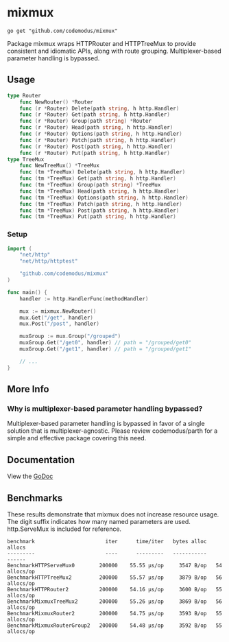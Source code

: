 # mixmux

    go get "github.com/codemodus/mixmux"

Package mixmux wraps HTTPRouter and HTTPTreeMux to provide consistent and
idiomatic APIs, along with route grouping.  Multiplexer-based parameter 
handling is bypassed.

## Usage

```go
type Router
    func NewRouter() *Router
    func (r *Router) Delete(path string, h http.Handler)
    func (r *Router) Get(path string, h http.Handler)
    func (r *Router) Group(path string) *Router
    func (r *Router) Head(path string, h http.Handler)
    func (r *Router) Options(path string, h http.Handler)
    func (r *Router) Patch(path string, h http.Handler)
    func (r *Router) Post(path string, h http.Handler)
    func (r *Router) Put(path string, h http.Handler)
type TreeMux
    func NewTreeMux() *TreeMux
    func (tm *TreeMux) Delete(path string, h http.Handler)
    func (tm *TreeMux) Get(path string, h http.Handler)
    func (tm *TreeMux) Group(path string) *TreeMux
    func (tm *TreeMux) Head(path string, h http.Handler)
    func (tm *TreeMux) Options(path string, h http.Handler)
    func (tm *TreeMux) Patch(path string, h http.Handler)
    func (tm *TreeMux) Post(path string, h http.Handler)
    func (tm *TreeMux) Put(path string, h http.Handler)
```

### Setup

```go
import (
    "net/http"
    "net/http/httptest"

    "github.com/codemodus/mixmux"
)

func main() {
    handler := http.HandlerFunc(methodHandler)

    mux := mixmux.NewRouter()
    mux.Get("/get", handler)
    mux.Post("/post", handler)

    muxGroup := mux.Group("/grouped")
    muxGroup.Get("/get0", handler) // path = "/grouped/get0"
    muxGroup.Get("/get1", handler) // path = "/grouped/get1"

    // ...
}
```

## More Info

### Why is multiplexer-based parameter handling bypassed?

Multiplexer-based parameter handling is bypassed in favor of a single solution 
that is multiplexer-agnostic.  Please review codemodus/parth for a simple and 
effective package covering this need.

## Documentation

View the [GoDoc](http://godoc.org/github.com/codemodus/mixmux)

## Benchmarks

These results demonstrate that mixmux does not increase resource usage.  The 
digit suffix indicates how many named parameters are used.  http.ServeMux is 
included for reference.

    benchmark                       iter      time/iter   bytes alloc         allocs
    ---------                       ----      ---------   -----------         ------
    BenchmarkHTTPServeMux0        200000    55.55 μs/op     3547 B/op   54 allocs/op
    BenchmarkHTTPTreeMux2         200000    55.57 μs/op     3879 B/op   56 allocs/op
    BenchmarkHTTPRouter2          200000    54.16 μs/op     3600 B/op   55 allocs/op
    BenchmarkMixmuxTreeMux2       200000    55.26 μs/op     3869 B/op   56 allocs/op
    BenchmarkMixmuxRouter2        200000    54.75 μs/op     3593 B/op   55 allocs/op
    BenchmarkMixmuxRouterGroup2   200000    54.48 μs/op     3592 B/op   55 allocs/op
